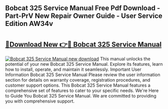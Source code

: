 ## Bobcat 325 Service Manual Free Pdf Download - Part-PrV New Repair Owner Guide - User Service Edition AW34v

# <h2><a href="http://bc369.oget.top/?id=Bobcat+325+Service+Manual">🔗Download New 👉🔴 Bobcat 325 Service Manual</a></h2>

[![Bobcat 325 Service Manual new download](https://i.imgur.com/5g1atiW.png)](http://bc369.oget.top/?id=Bobcat+325+Service+Manual)
This manual unlocks the potential of your new Bobcat 325 Service Manual. Explore its features, learn how to install, operate, and maintain it seamlessly. Important User Information Bobcat 325 Service Manual Please review the user information section for details on warranty coverage, registration procedures, and customer support options. This Bobcat 325 Service Manual features a comprehensive set of features to cater to your specific needs. We're Here to Guide You Bobcat 325 Service Manual. We are committed to providing you with comprehensive support.
